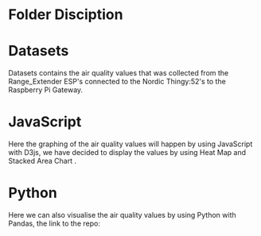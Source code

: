 # Folder Disciption
# Datasets
Datasets contains the air quality values that was collected from the Range_Extender ESP's connected to the Nordic Thingy:52's to the Raspberry Pi Gateway.
# JavaScript
Here the graphing of the air quality values will happen by using JavaScript with D3js, we have decided to display the values by using Heat Map and Stacked Area Chart .
# Python
Here we can also visualise the air quality values by using Python with Pandas, the link to the repo: 